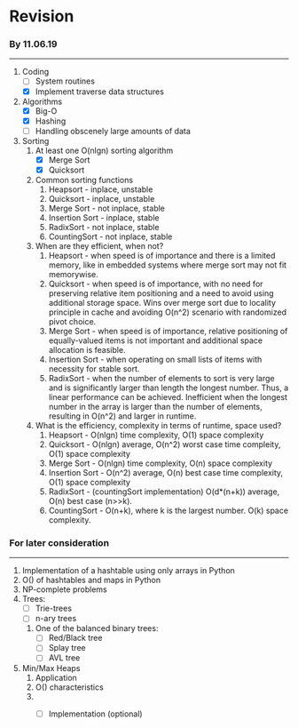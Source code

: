 # Revision

### By 11.06.19
---------------
1. Coding 
	- [ ] System routines
	- [x] Implement traverse data structures
2. Algorithms
	- [x] Big-O
	- [x] Hashing
	- [ ] Handling obscenely large amounts of data
3. Sorting
	1. At least one O(nlgn) sorting algorithm
		- [x] Merge Sort
		- [x] Quicksort
	2. Common sorting functions
		1. Heapsort - inplace, unstable
		2. Quicksort - inplace, unstable
		3. Merge Sort - not inplace, stable
		4. Insertion Sort - inplace, stable
        5. RadixSort - not inplace, stable
        6. CountingSort - not inplace, stable
	3. When are they efficient, when not?
		1. Heapsort - when speed is of importance and there is a limited memory, like in embedded systems where merge sort may not fit memorywise.
        2. Quicksort - when speed is of importance, with no need for preserving relative item positioning and a need to avoid using additional storage space. Wins over merge sort due to locality principle in cache and avoiding O(n^2) scenario with randomized pivot choice.
        3. Merge Sort - when speed is of importance, relative positioning of equally-valued items is not important and additional space allocation is feasible.
        4. Insertion Sort - when operating on small lists of items with necessity for stable sort.
        5. RadixSort - when the number of elements to sort is very large and is significantly larger than length the longest number. Thus, a linear performance can be achieved. Inefficient when the longest number in the array is larger than the number of elements, resulting in O(n^2) and larger in runtime.
    4. What is the efficiency, complexity in terms of runtime, space used?
		1. Heapsort - O(nlgn) time complexity, O(1) space complexity
        2. Quicksort - O(nlgn) average, O(n^2) worst case time compleity, O(1) space complexity
        3. Merge Sort - O(nlgn) time complexity, O(n) space complexity
        4. Insertion Sort - O(n^2) average, O(n) best case time complexity, O(1) space complexity
        5. RadixSort -  (countingSort implementation) O(d*(n+k)) average, O(n) best case (n>>k).
        6. CountingSort - O(n+k), where k is the largest number. O(k) space complexity.
	
### For later consideration
---------------------------
1. Implementation of a hashtable using only arrays in Python
2. O() of hashtables and maps in Python
3. NP-complete problems
4. Trees:
	- [ ] Trie-trees
	- [ ] n-ary trees
	1. One of the balanced binary trees:
		- [ ] Red/Black tree
		- [ ] Splay tree
		- [ ] AVL tree
5. Min/Max Heaps
	1. Application
	2. O() characteristics
	3. - [ ] Implementation (optional)

